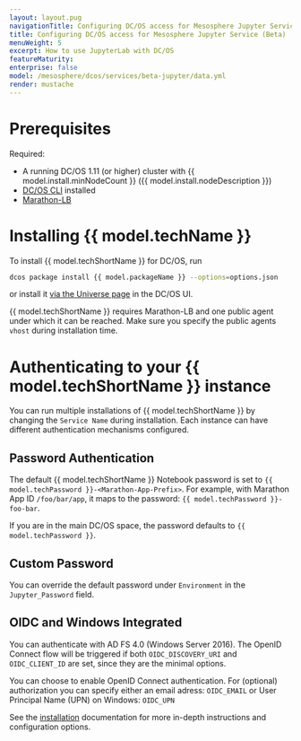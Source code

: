 ```yaml
---
layout: layout.pug
navigationTitle: Configuring DC/OS access for Mesosphere Jupyter Service (Beta)
title: Configuring DC/OS access for Mesosphere Jupyter Service (Beta)
menuWeight: 5
excerpt: How to use JupyterLab with DC/OS
featureMaturity:
enterprise: false
model: /mesosphere/dcos/services/beta-jupyter/data.yml
render: mustache
---
```


# Prerequisites

Required:

- A running DC/OS 1.11 (or higher) cluster with {{ model.install.minNodeCount }} ({{ model.install.nodeDescription }})
- [DC/OS CLI](/mesosphere/dcos/latest/cli/install/) installed
- [Marathon-LB](/mesosphere/dcos/services/marathon-lb/)

# Installing {{ model.techName }}

To install {{ model.techShortName }} for  DC/OS, run 

```bash
dcos package install {{ model.packageName }} --options=options.json
```

or install it [via the Universe page](/mesosphere/dcos/latest/gui/catalog/) in the DC/OS UI.

{{ model.techShortName }} requires Marathon-LB and one public agent under which it can be reached. Make sure you specify the public agents `vhost` during installation time.

# Authenticating to your {{ model.techShortName }} instance

You can run multiple installations of {{ model.techShortName }} by changing the `Service Name` during installation. Each instance can have different authentication mechanisms configured.

## Password Authentication

The default {{ model.techShortName }} Notebook password is set to `{{ model.techPassword }}-<Marathon-App-Prefix>`. For example, with Marathon App ID `/foo/bar/app`, it maps to the password: `{{ model.techPassword }}-foo-bar`.

If you are in the main DC/OS space, the password defaults to `{{ model.techPassword }}`.

## Custom Password

You can override the default password under `Environment` in the `Jupyter_Password` field.

## OIDC and Windows Integrated 

You can authenticate with AD FS 4.0 (Windows Server 2016). The OpenID Connect flow will be triggered if both `OIDC_DISCOVERY_URI` and `OIDC_CLIENT_ID` are set, since they are the minimal options.

You can choose to enable OpenID Connect authentication. For (optional) authorization you can specify either an email adress: `OIDC_EMAIL` or User Principal Name (UPN) on Windows: `OIDC_UPN`

See the [installation](/mesosphere/dcos/services/beta-jupyter/1.2.0-0.33.7-beta/installing/) documentation for more in-depth instructions and configuration options.